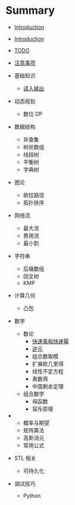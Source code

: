 # Summary

* [Introduction](README.md)
* [Introduction](Readme.md)
* [TODO](todo.md)
* [注意事项](zhu-yi-shi-xiang.md)
* 基础知识
  * [读入输出](du-ru-shu-chu.md)
* 动态规划
  * 数位 DP
* 数据结构
  * 并查集
  * 树状数组
  * 线段树
  * 平衡树
  * 字典树
* 图论
  * 欧拉路径
  * 拓扑排序
* 网络流
  * 最大流
  * 费用流
  * 最小割
* 字符串
  * 后缀数组
  * 回文树
  * KMP

* 计算几何
  * 凸包
* 数学
  * 数论
    * [快速乘和快速幂](kuai-su-cheng-he-kuai-su-mi.md)
    * [逆元](ni-yuan.md)
    * 组合数取模
    * 扩展欧几里得
    * 线性不定方程
    * 素数筛
    * 中国剩余定理
  * 组合数学
    * 母函数
    * 容斥原理
* * 概率与期望
  * 矩阵算法
  * 高斯消元
  * 常用公式

* STL 相关
  * 可持久化
* 调试技巧
  * Python




